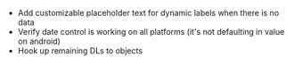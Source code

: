 - Add customizable placeholder text for dynamic labels when there is no data
- Verify date control is working on all platforms (it's not defaulting in value on android)
- Hook up remaining DLs to objects